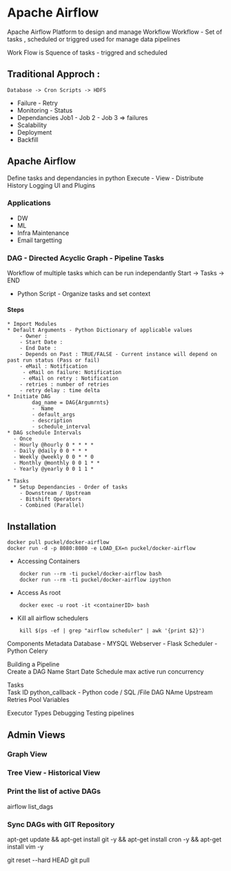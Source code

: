 # Apache Airflow

Apache Airflow Platform to design and manage Workflow Workflow - Set of tasks , scheduled or triggred used for manage data pipelines

Work Flow is Squence of tasks - triggred and scheduled 

## Traditional Approch : 
    Database -> Cron Scripts -> HDFS 

* Failure - Retry 
* Monitoring - Status
* Dependancies Job1 - Job 2 - Job 3 => failures 
* Scalability  
* Deployment 
* Backfill

## Apache Airflow  
Define tasks and dependancies in python Execute - View - Distribute History Logging UI and Plugins

### Applications 
* DW
* ML 
* Infra Maintenance
* Email targetting

### DAG - Directed Acyclic Graph - Pipeline Tasks 
  Workflow of multiple tasks which can be run independantly Start -> Tasks -> END  
  * Python Script - Organize tasks and set context
   #### Steps 
   
    * Import Modules
    * Default Arguments - Python Dictionary of applicable values 
        - Owner : 
        - Start Date :
        - End Date : 
        - Depends on Past : TRUE/FALSE - Current instance will depend on past run status (Pass or fail)
        - eMail : Notification
         - eMail on failure: Notification
         - eMail on retry : Notification
        - retries : number of retries
        - retry delay : time delta
    * Initiate DAG
            dag_name = DAG{Argumrnts} 
            -  Name
            - default_args
            - description
            - schedule_interval 
    * DAG schedule Intervals 
      - Once 
      - Hourly @hourly 0 * * * *
      - Daily @daily 0 0 * * * 
      - Weekly @weekly 0 0 * * 0
      - Monthly @monthly 0 0 1 * * 
      - Yearly @yearly 0 0 1 1 * 

    * Tasks   
      * Setup Dependancies - Order of tasks 
        - Downstream / Upstream 
        - Bitshift Operators
        - Combined (Parallel)    

## Installation 
    docker pull puckel/docker-airflow
    docker run -d -p 8080:8080 -e LOAD_EX=n puckel/docker-airflow
* Accessing Containers
```` 
    docker run --rm -ti puckel/docker-airflow bash
    docker run --rm -ti puckel/docker-airflow ipython

````     
* Access As root 
````    
    docker exec -u root -it <containerID> bash
````

* Kill all airflow schedulers
````
    kill $(ps -ef | grep "airflow scheduler" | awk '{print $2}')
````

Components Metadata Database - MYSQL Webserver - Flask Scheduler - Python Celery

Building a Pipeline  
Create a DAG Name Start Date Schedule max active run concurrency

Tasks    
            Task ID
            python_callback - Python code / SQL /File
            DAG NAme
            Upstream
            Retries 
            Pool
            Variables


Executor Types Debugging Testing pipelines

## Admin Views
### Graph View
### Tree View - Historical View


### Print the list of active DAGs
airflow list_dags


### Sync DAGs with GIT Repository
apt-get update && apt-get install git -y && apt-get install cron -y && apt-get install vim -y 

git reset --hard HEAD
git pull

